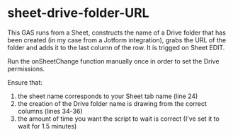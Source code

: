 # sheet-drive-folder-URL
This GAS runs from a Sheet, constructs the name of a Drive folder that has been created (in my case from a Jotform integration), grabs the URL of the folder and adds it to the last column of the row. It is trigged on Sheet EDIT.

Run the onSheetChange function manually once in order to set the Drive permissions.

Ensure that:
1. the sheet name corresponds to your Sheet tab name (line 24)
2. the creation of the Drive folder name is drawing from the correct columns (lines 34-36)
3. the amount of time you want the script to wait is correct (I've set it to wait for 1.5 minutes)
